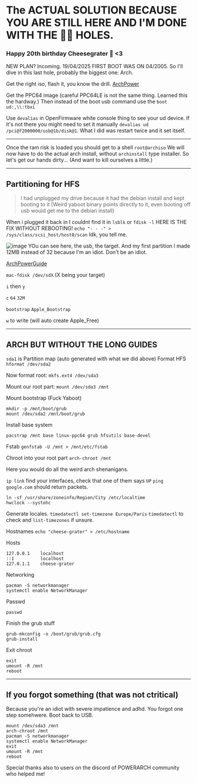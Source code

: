 # The ACTUAL SOLUTION BECAUSE YOU ARE STILL HERE AND I'M DONE WITH THE 🐰🐇 HOLES. 
### Happy 20th birthday Cheesegrater 🧀 <3

NEW PLAN? Incoming. 19/04/2025 FIRST BOOT WAS ON 04/2005. 
So I'll dive in this last hole, probably the biggest one: Arch. 

Get the right iso, flash it, you know the drill. 
[ArchPower](https://archlinuxpower.org/)

Get the PPC64 image (careful PPC64LE is not the same thing. Learned this the hardway.)
Then instead of the boot usb command use the `boot ud:,\\:tbxi` 

Use `devalias` in OpenFirmware white console thing to see your ud device. 
If it's not there you might need to set it manually `devalias ud /pci@f2000000/usb@1b/disk@1`. 
What I did was restart twice and it set itself. 

---

Once the ram risk is loaded you should get to a shell `root@archiso`
We will now have to do the actual arch install, without `archinstall` type installer. 
So let's get our hands dirty... (And want to kill ourselves a little.)

----

## Partitioning for HFS
> I had unplugged my drive because it had the debian install and kept booting to it (Weird yaboot binary points directly to it, even booting off usb would get me to the debian install)

When i plugged it back in I couldnt find it in `lsblk` or `fdisk -l`
HERE IS THE FIX WITHOUT REBOOTING!
`echo "- - -" > /sys/class/scsi_host/host0/scan` Idk, you tell me. 

![image](https://github.com/user-attachments/assets/9fcda476-fb02-4d12-a44f-d85f02054a2b)
YOu can see here, the usb, the target. And my first partition I made 12MB instead of 32 because I'm an idiot. Don't be an idiot. 

[ArchPowerGuide](https://github.com/kth5/archpower/wiki/Installation-%7C--NewWorld-PowerMac-with-Grub)

`mac-fdisk /dev/sdX` (X being your target) 

`i` then `y`

`c` `64` `32M` 

`bootstrap` `Apple_Bootstrap`

`w` to write (will auto create Apple_Free) 

-----

## ARCH BUT WITHOUT THE LONG GUIDES 

`sda1` is Partition map (auto generated with what we did above) 
Format HFS 
`hformat /dev/sda2`

Now format root:
`mkfs.ext4 /dev/sda3`


Mount our root part:
`mount /dev/sda3 /mnt`

Mount bootstrap (Fuck Yaboot) 
``` 
mkdir -p /mnt/boot/grub
mount /dev/sda2 /mnt/boot/grub
```

Install base system
```
pacstrap /mnt base linux-ppc64 grub hfsutils base-devel
```
Fstab
`genfstab -U /mnt > /mnt/etc/fstab`

Chroot into your root part
`arch-chroot /mnt`

Here you would do all the weird arch shenanigans.

`ip link` find your interfaces, check that one of them says `UP`
`ping google.com` should return packets. 

```
ln -sf /usr/share/zoneinfo/Region/City /etc/localtime
hwclock --systohc
```

Generate locales. 
`timedatectl set-timezone Europe/Paris`
`timedatectl` to check and `list-timezones` if unsure. 


Hostnames
`
echo "cheese-grater" > /etc/hostname
`

Hosts
```
127.0.0.1    localhost
::1          localhost
127.0.1.1    cheese-grater
```

Networking

```
pacman -S networkmanager
systemctl enable NetworkManager
```


Passwd

```
passwd
```

Finish the grub stuff
```
grub-mkconfig -o /boot/grub/grub.cfg
grub-install
```

Exit chroot
```
exit
umount -R /mnt
reboot
```


-------

## If you forgot something (that was not ctritical)  

Because you're an idiot with severe impatience and adhd. You forgot one step somehwere. 
Boot back to USB. 

```
mount /dev/sda3 /mnt
arch-chroot /mnt
pacman -S networkmanager
systemctl enable NetworkManager
exit
umount -R /mnt
reboot
```


Special thanks also to users on the discord of POWERARCH community who helped me! 

